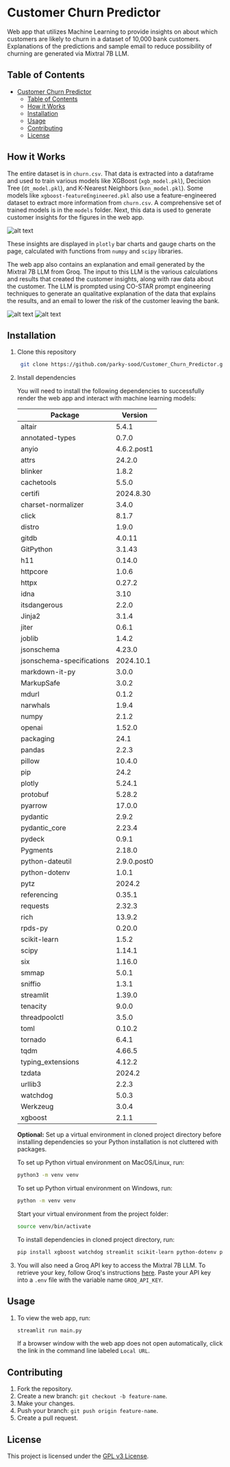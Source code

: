 # Customer Churn Predictor

Web app that utilizes Machine Learning to provide insights on about which customers are likely to churn in a dataset of 10,000 bank customers. Explanations of the predictions and sample email to reduce possibility of churning are generated via Mixtral 7B LLM.

## Table of Contents
- [Customer Churn Predictor](#customer-churn-predictor)
  - [Table of Contents](#table-of-contents)
  - [How it Works](#how-it-works)
  - [Installation](#installation)
  - [Usage](#usage)
  - [Contributing](#contributing)
  - [License](#license)

## How it Works

The entire dataset is in `churn.csv`. That data is extracted into a dataframe and used to train various models like XGBoost (`xgb_model.pkl`), Decision Tree (`dt_model.pkl`), and K-Nearest Neighbors (`knn_model.pkl`). Some models like `xgboost-featureEngineered.pkl` also use a feature-engineered dataset to extract more information from `churn.csv`.
A comprehensive set of trained models is in the `models` folder. Next, this data is used to generate customer insights for the figures in the web app.

![alt text](image.png)

These insights are displayed in `plotly` bar charts and gauge charts on the page, calculated with functions from `numpy` and `scipy` libraries. 

The web app also contains an explanation and email generated by the Mixtral 7B LLM from Groq. The input to this LLM is the various calculations and results that created the customer insights, along with raw data about the customer. The LLM is prompted using CO-STAR prompt engineering techniques to generate an qualitative explanation of the data that explains the results, and an email to lower the risk of the customer leaving the bank.

![alt text](image-1.png)
![alt text](image-2.png)

## Installation

1. Clone this repository
   ```bash
    git clone https://github.com/parky-sood/Customer_Churn_Predictor.git
   ```
2. Install dependencies
   
   You will need to install the following dependencies to successfully render the web app and interact with machine learning models:

    | Package                   | Version       |
    |---------------------------|---------------|
    | altair                    | 5.4.1         |
    | annotated-types           | 0.7.0         |
    | anyio                     | 4.6.2.post1   |
    | attrs                     | 24.2.0        |
    | blinker                   | 1.8.2         |
    | cachetools                | 5.5.0         |
    | certifi                   | 2024.8.30     |
    | charset-normalizer        | 3.4.0         |
    | click                     | 8.1.7         |
    | distro                    | 1.9.0         |
    | gitdb                     | 4.0.11        |
    | GitPython                 | 3.1.43        |
    | h11                       | 0.14.0        |
    | httpcore                  | 1.0.6         |
    | httpx                     | 0.27.2        |
    | idna                      | 3.10          |
    | itsdangerous              | 2.2.0         |
    | Jinja2                    | 3.1.4         |
    | jiter                     | 0.6.1         |
    | joblib                    | 1.4.2         |
    | jsonschema                | 4.23.0        |
    | jsonschema-specifications | 2024.10.1     |
    | markdown-it-py            | 3.0.0         |
    | MarkupSafe                | 3.0.2         |
    | mdurl                     | 0.1.2         |
    | narwhals                  | 1.9.4         |
    | numpy                     | 2.1.2         |
    | openai                    | 1.52.0        |
    | packaging                 | 24.1          |
    | pandas                    | 2.2.3         |
    | pillow                    | 10.4.0        |
    | pip                       | 24.2          |
    | plotly                    | 5.24.1        |
    | protobuf                  | 5.28.2        |
    | pyarrow                   | 17.0.0        |
    | pydantic                  | 2.9.2         |
    | pydantic_core             | 2.23.4        |
    | pydeck                    | 0.9.1         |
    | Pygments                  | 2.18.0        |
    | python-dateutil           | 2.9.0.post0   |
    | python-dotenv             | 1.0.1         |
    | pytz                      | 2024.2        |
    | referencing               | 0.35.1        |
    | requests                  | 2.32.3        |
    | rich                      | 13.9.2        |
    | rpds-py                   | 0.20.0        |
    | scikit-learn              | 1.5.2         |
    | scipy                     | 1.14.1        |
    | six                       | 1.16.0        |
    | smmap                     | 5.0.1         |
    | sniffio                   | 1.3.1         |
    | streamlit                 | 1.39.0        |
    | tenacity                  | 9.0.0         |
    | threadpoolctl             | 3.5.0         |
    | toml                      | 0.10.2        |
    | tornado                   | 6.4.1         |
    | tqdm                      | 4.66.5        |
    | typing_extensions         | 4.12.2        |
    | tzdata                    | 2024.2        |
    | urllib3                   | 2.2.3         |
    | watchdog                  | 5.0.3         |
    | Werkzeug                  | 3.0.4         |
    | xgboost                   | 2.1.1         |


    **Optional:** Set up a virtual environment in cloned project directory before installing dependencies so your Python installation is not cluttered with packages.
    
    To set up Python virtual environment on MacOS/Linux, run:
    ```bash
    python3 -m venv venv
    ```

    To set up Python virtual environment on Windows, run:
    ```cmd
    python -m venv venv
    ```

    Start your virtual environment from the project folder:
    ```bash
    source venv/bin/activate
    ```

    To install dependencies in cloned project directory, run:
   ```bash
   pip install xgboost watchdog streamlit scikit-learn python-dotenv plotly openai 
   ```

3. You will also need a Groq API key to access the Mixtral 7B LLM. To retrieve your key, follow Groq's instructions [here](https://console.groq.com/keys). Paste your API key into a `.env` file with the variable name `GROQ_API_KEY`.

## Usage

1. To view the web app, run:
   
   ```bash
   streamlit run main.py
   ```

   If a browser window with the web app does not open automatically, click the link in the command line labeled `Local URL`.
   
## Contributing

1. Fork the repository.
2. Create a new branch: `git checkout -b feature-name`.
3. Make your changes.
4. Push your branch: `git push origin feature-name`.
5. Create a pull request.

## License

This project is licensed under the [GPL v3 License](LICENSE).
